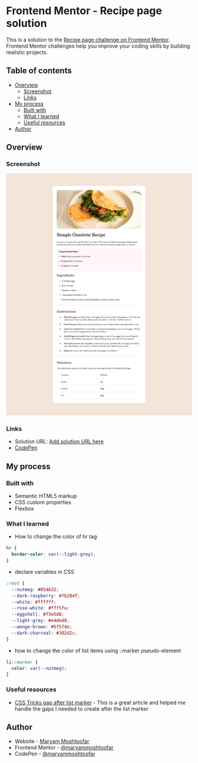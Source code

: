 # Frontend Mentor - Recipe page solution

This is a solution to the [Recipe page challenge on Frontend Mentor](https://www.frontendmentor.io/challenges/recipe-page-KiTsR8QQKm). Frontend Mentor challenges help you improve your coding skills by building realistic projects.

## Table of contents

- [Overview](#overview)
  - [Screenshot](#screenshot)
  - [Links](#links)
- [My process](#my-process)
  - [Built with](#built-with)
  - [What I learned](#what-i-learned)
  - [Useful resources](#useful-resources)
- [Author](#author)

## Overview

### Screenshot

![](./screenshot.png)

### Links

- Solution URL: [Add solution URL here](https://maryammoshtoofar.github.io/recipe-page)
- [CodePen](https://codepen.io/maryammoshtoofar/pen/zYbRVox)

## My process

### Built with

- Semantic HTML5 markup
- CSS custom properties
- Flexbox

### What I learned

- How to change the color of hr tag

```css
hr {
  border-color: var(--light-grey);
}
```

- declare variables in CSS

```css
:root {
  --nutmeg: #854632;
  --dark-raspberry: #7b284f;
  --white: #ffffff;
  --rose-white: #fff5fa;
  --eggshell: #f3e5d8;
  --light-grey: #e4ded8;
  --wenge-brown: #5f574e;
  --dark-charcoal: #302d2c;
}
```

- how to change the color of list items using ::marker pseudo-element

```css
li::marker {
  color: var(--nutmeg);
}
```

### Useful resources

- [CSS Tricks gap after list marker](https://css-tricks.com/everything-you-need-to-know-about-the-gap-after-the-list-marker/) - This is a great article and helped me handle the gaps I needed to create after the list marker


## Author

- Website - [Maryam Moshtoofar](https://maryammoshtoofar.github.io/)
- Frontend Mentor - [@maryammoshtoofar](https://www.frontendmentor.io/profile/maryammoshtoofar)
- CodePen - [@maryammoshtoofar](https://codepen.io/maryammoshtoofar)
